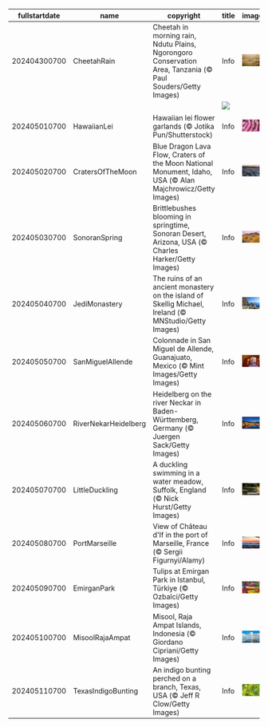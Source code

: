 |fullstartdate|name|copyright|title|image|
|--|--|--|--|--|
202404300700|CheetahRain|Cheetah in morning rain, Ndutu Plains, Ngorongoro Conservation Area, Tanzania (© Paul Souders/Getty Images)|Info|![](/en-AU/2024/05/202404300700CheetahRain.jpg)|
||||![](/en-AU/2024/05/.jpg)|
202405010700|HawaiianLei|Hawaiian lei flower garlands (© Jotika Pun/Shutterstock)|Info|![](/en-AU/2024/05/202405010700HawaiianLei.jpg)|
202405020700|CratersOfTheMoon|Blue Dragon Lava Flow, Craters of the Moon National Monument, Idaho, USA (© Alan Majchrowicz/Getty Images)|Info|![](/en-AU/2024/05/202405020700CratersOfTheMoon.jpg)|
202405030700|SonoranSpring|Brittlebushes blooming in springtime, Sonoran Desert, Arizona, USA (© Charles Harker/Getty Images)|Info|![](/en-AU/2024/05/202405030700SonoranSpring.jpg)|
202405040700|JediMonastery|The ruins of an ancient monastery on the island of Skellig Michael, Ireland (© MNStudio/Getty Images)|Info|![](/en-AU/2024/05/202405040700JediMonastery.jpg)|
202405050700|SanMiguelAllende|Colonnade in San Miguel de Allende, Guanajuato, Mexico (© Mint Images/Getty Images)|Info|![](/en-AU/2024/05/202405050700SanMiguelAllende.jpg)|
202405060700|RiverNekarHeidelberg|Heidelberg on the river Neckar in Baden-Württemberg, Germany (© Juergen Sack/Getty Images)|Info|![](/en-AU/2024/05/202405060700RiverNekarHeidelberg.jpg)|
202405070700|LittleDuckling|A duckling swimming in a water meadow, Suffolk, England (© Nick Hurst/Getty Images)|Info|![](/en-AU/2024/05/202405070700LittleDuckling.jpg)|
202405080700|PortMarseille|View of Château d'If in the port of Marseille, France (© Sergii Figurnyi/Alamy)|Info|![](/en-AU/2024/05/202405080700PortMarseille.jpg)|
202405090700|EmirganPark|Tulips at Emirgan Park in Istanbul, Türkiye (© Ozbalci/Getty Images)|Info|![](/en-AU/2024/05/202405090700EmirganPark.jpg)|
202405100700|MisoolRajaAmpat|Misool, Raja Ampat Islands, Indonesia (© Giordano Cipriani/Getty Images)|Info|![](/en-AU/2024/05/202405100700MisoolRajaAmpat.jpg)|
202405110700|TexasIndigoBunting|An indigo bunting perched on a branch, Texas, USA (© Jeff R Clow/Getty Images)|Info|![](/en-AU/2024/05/202405110700TexasIndigoBunting.jpg)|
